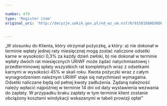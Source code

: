 ```yaml
---

number: 479
type: 'Register item'
original_uri: 'http://decyzje.uokik.gov.pl/nd_wz_um.nsf/0/91581D8AE08D0F6AC12572DD0032958B?OpenDocument'


---
```


„W stosunku do Klienta, który otrzymał pożyczkę, a który: a) nie dokonał w terminie wpłaty jednej raty miesięcznej mogą zostać naliczone odsetki karne w wysokości 0,3% za każdy dzień zwłoki, b) nie dokonał w terminie wpłaty dwóch rat miesięcznych URiWF może żądać natychmiastowej i przedterminowej spłaty wszystkich rat kompletnych wraz z odsetkami karnymi w wysokości 45% w skali roku. Kwota pożyczki wraz z całym wynagrodzeniem należnym URiWF staje się natychmiast wymagalna. Odsetki naliczane będą od pełnej kwoty zadłużenia. Żądaną należność należy wpłacić najpóźniej w terminie 14 dni od daty wystawienia wezwania do zapłaty. W przypadku braku zapłaty w tym terminie klient zostanie obciążony kosztami windykacji wskazanymi w tabeli  prowizji opłat”
